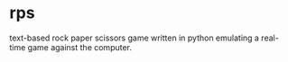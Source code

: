 # rps
text-based rock paper scissors game written in python emulating a real-time game against the computer.
